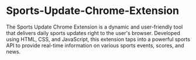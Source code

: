# Sports-Update-Chrome-Extension
 The Sports Update Chrome Extension is a dynamic and user-friendly tool that delivers daily sports updates right to the user's browser. Developed using HTML, CSS, and JavaScript, this extension taps into a powerful sports API to provide real-time information on various sports events, scores, and news.
